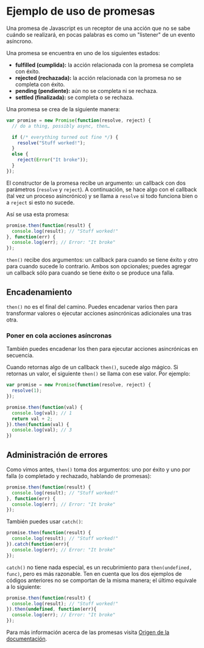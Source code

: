 # Ejemplo de uso de promesas

Una promesa de Javascript es un receptor de una acción que no se sabe cuándo se realizará, en pocas palabras es como un "listener" de un evento asíncrono.

Una promesa se encuentra en uno de los siguientes estados:

* <b>fulfilled (cumplida):</b> la acción relacionada con la promesa se completa con éxito.
* <b>rejected (rechazada):</b> la acción relacionada con la promesa no se completa con éxito.
* <b>pending (pendiente):</b> aún no se completa ni se rechaza.
* <b>settled (finalizada):</b> se completa o se rechaza.

Una promesa se crea de la siguiente manera:

```js
var promise = new Promise(function(resolve, reject) {
  // do a thing, possibly async, then…

  if (/* everything turned out fine */) {
    resolve("Stuff worked!");
  }
  else {
    reject(Error("It broke"));
  }
});
```

El constructor de la promesa recibe un argumento: un callback con dos parámetros (``resolve`` y ``reject``). A continuación, se hace algo con el callback (tal vez un proceso asincrónico) y se llama a ``resolve`` si todo funciona bien o a ``reject`` si esto no sucede.

Así se usa esta promesa:

```js
promise.then(function(result) {
  console.log(result); // "Stuff worked!"
}, function(err) {
  console.log(err); // Error: "It broke"
});
```

``then()`` recibe dos argumentos: un callback para cuando se tiene éxito y otro para cuando sucede lo contrario. Ambos son opcionales; puedes agregar un callback sólo para cuando se tiene éxito o se produce una falla.

## Encadenamiento

``then()`` no es el final del camino. Puedes encadenar varios then para transformar valores o ejecutar acciones asincrónicas adicionales una tras otra.

### Poner en cola acciones asíncronas

También puedes encadenar los then para ejecutar acciones asincrónicas en secuencia.

Cuando retornas algo de un callback ``then()``, sucede algo mágico. Si retornas un valor, el siguiente ``then()`` se llama con ese valor. Por ejemplo:

```js
var promise = new Promise(function(resolve, reject) {
  resolve(1);
});

promise.then(function(val) {
  console.log(val); // 1
  return val + 2;
}).then(function(val) {
  console.log(val); // 3
})
```

## Administración de errores

Como vimos antes, ``then()`` toma dos argumentos: uno por éxito y uno por falla (o completado y rechazado, hablando de promesas):

```js
promise.then(function(result) {
  console.log(result); // "Stuff worked!"
}, function(err) {
  console.log(err); // Error: "It broke"
});
```

También puedes usar ``catch()``:

```js
promise.then(function(result) {
  console.log(result); // "Stuff worked!"
}).catch(function(err){
  console.log(err); // Error: "It broke"
});
```

``catch()`` no tiene nada especial, es un recubrimiento para ``then(undefined, func)``, pero es más razonable. Ten en cuenta que los dos ejemplos de códigos anteriores no se comportan de la misma manera; el último equivale a lo siguiente:

```js
promise.then(function(result) {
  console.log(result); // "Stuff worked!"
}).then(undefined, function(err){
  console.log(err); // Error: "It broke"
});
```

Para más información acerca de las promesas visita [Origen de la documentación](https://developers.google.com/web/fundamentals/getting-started/primers/promises?hl=es).
